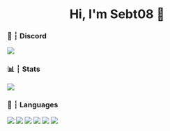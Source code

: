 <h1 align="center">Hi, I'm Sebt08 👋</h1>

### 🔵 ┆ Discord

<img src="https://discord.c99.nl/widget/theme-1/589811823189032960.png">

### 📊 ┆ Stats

<img align="center" src="https://github-readme-stats.vercel.app/api/?username=Sebt08&show_icons=true&include_all_commits&theme=dracula" />

### 🧠  ┆ Languages

<img align="center" src="https://img.shields.io/badge/java-%23ED8B00.svg?&style=for-the-badge&logo=java&logoColor=white"/>
<img align="center" src="https://img.shields.io/badge/javascript-%23323330.svg?style=for-the-badge&logo=javascript&logoColor=%23F7DF1E"/>
<img align="center" src="https://img.shields.io/badge/css3-%231572B6.svg?style=for-the-badge&logo=css3&logoColor=white"/>
<img align="center" src="https://img.shields.io/badge/html5-%23E34F26.svg?style=for-the-badge&logo=html5&logoColor=white"/>
<img align="center" src="https://img.shields.io/badge/python-3670A0?style=for-the-badge&logo=python&logoColor=ffdd54"/>
<img align="center" src="https://img.shields.io/badge/typescript-%23007ACC.svg?style=for-the-badge&logo=typescript&logoColor=white"/>
